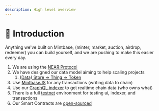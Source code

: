 ```yaml
---
description: High level overview
---
```


# 🧠 Introduction

Anything we've built on Mintbase, (minter, market, auction, airdrop, redeemer) you can build yourself, and we are pushing to make this easier every day.

1. We are using the [NEAR Protocol](https://near.org/)
2. We have designed our data model aiming to help scaling projects
   1. [(Data) Store => Thing => Token](read-data/data-model/)&#x20;
3. Use [MintbaseJS](https://www.npmjs.com/package/mintbase) for any transactions (writing data to chain)&#x20;
4. Use our [GraphQL indexer](read-data/mintbase-graph.md) to get realtime chain data (who owns what)
5. There is a full [testnet](https://testnet.mintbase.io/) environment for testing ui, indexer, and transactions
6. Our Smart Contracts are [open-sourced](https://github.com/Mintbase/mintbase-core/tree/master/store)





